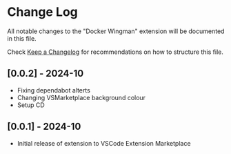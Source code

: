 # Change Log

All notable changes to the "Docker Wingman" extension will be documented in this file.

Check [Keep a Changelog](http://keepachangelog.com/) for recommendations on how to structure this file.

## [0.0.2] - 2024-10
- Fixing dependabot alterts
- Changing VSMarketplace background colour
- Setup CD

## [0.0.1] - 2024-10
- Initial release of extension to VSCode Extension Marketplace